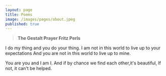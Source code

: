 ```yaml
---
layout: page
title: Poems
image: /images/pages/about.jpeg
published: true
---
```

> **The Gestalt Prayer
Fritz Perls**
>
I do my thing
and you do your thing.
I am not in this world
to live up to your expectations
And you are not in this world
to live up to mine.
>
You are you and I am I.
And if by chance
we find each other,it's beautiful,
If not, it can't be helped.